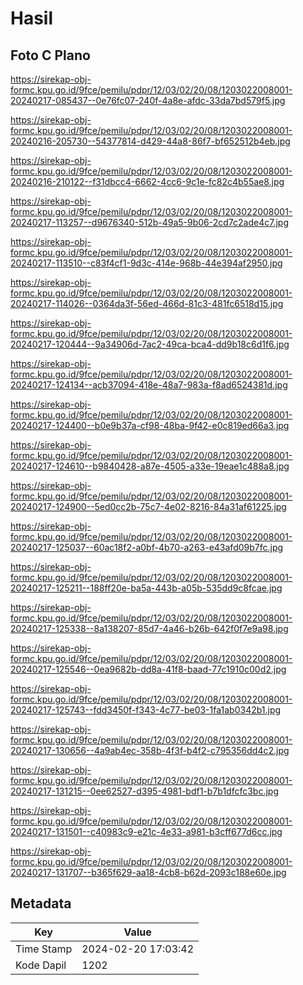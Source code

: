 # Hasil

## Foto C Plano

https://sirekap-obj-formc.kpu.go.id/9fce/pemilu/pdpr/12/03/02/20/08/1203022008001-20240217-085437--0e76fc07-240f-4a8e-afdc-33da7bd579f5.jpg

https://sirekap-obj-formc.kpu.go.id/9fce/pemilu/pdpr/12/03/02/20/08/1203022008001-20240216-205730--54377814-d429-44a8-86f7-bf652512b4eb.jpg

https://sirekap-obj-formc.kpu.go.id/9fce/pemilu/pdpr/12/03/02/20/08/1203022008001-20240216-210122--f31dbcc4-6662-4cc6-9c1e-fc82c4b55ae8.jpg

https://sirekap-obj-formc.kpu.go.id/9fce/pemilu/pdpr/12/03/02/20/08/1203022008001-20240217-113257--d9676340-512b-49a5-9b06-2cd7c2ade4c7.jpg

https://sirekap-obj-formc.kpu.go.id/9fce/pemilu/pdpr/12/03/02/20/08/1203022008001-20240217-113510--c83f4cf1-9d3c-414e-968b-44e394af2950.jpg

https://sirekap-obj-formc.kpu.go.id/9fce/pemilu/pdpr/12/03/02/20/08/1203022008001-20240217-114026--0364da3f-56ed-466d-81c3-481fc6518d15.jpg

https://sirekap-obj-formc.kpu.go.id/9fce/pemilu/pdpr/12/03/02/20/08/1203022008001-20240217-120444--9a34906d-7ac2-49ca-bca4-dd9b18c6d1f6.jpg

https://sirekap-obj-formc.kpu.go.id/9fce/pemilu/pdpr/12/03/02/20/08/1203022008001-20240217-124134--acb37094-418e-48a7-983a-f8ad6524381d.jpg

https://sirekap-obj-formc.kpu.go.id/9fce/pemilu/pdpr/12/03/02/20/08/1203022008001-20240217-124400--b0e9b37a-cf98-48ba-9f42-e0c819ed66a3.jpg

https://sirekap-obj-formc.kpu.go.id/9fce/pemilu/pdpr/12/03/02/20/08/1203022008001-20240217-124610--b9840428-a87e-4505-a33e-19eae1c488a8.jpg

https://sirekap-obj-formc.kpu.go.id/9fce/pemilu/pdpr/12/03/02/20/08/1203022008001-20240217-124900--5ed0cc2b-75c7-4e02-8216-84a31af61225.jpg

https://sirekap-obj-formc.kpu.go.id/9fce/pemilu/pdpr/12/03/02/20/08/1203022008001-20240217-125037--60ac18f2-a0bf-4b70-a263-e43afd09b7fc.jpg

https://sirekap-obj-formc.kpu.go.id/9fce/pemilu/pdpr/12/03/02/20/08/1203022008001-20240217-125211--188ff20e-ba5a-443b-a05b-535dd9c8fcae.jpg

https://sirekap-obj-formc.kpu.go.id/9fce/pemilu/pdpr/12/03/02/20/08/1203022008001-20240217-125338--8a138207-85d7-4a46-b26b-642f0f7e9a98.jpg

https://sirekap-obj-formc.kpu.go.id/9fce/pemilu/pdpr/12/03/02/20/08/1203022008001-20240217-125546--0ea9682b-dd8a-41f8-baad-77c1910c00d2.jpg

https://sirekap-obj-formc.kpu.go.id/9fce/pemilu/pdpr/12/03/02/20/08/1203022008001-20240217-125743--fdd3450f-f343-4c77-be03-1fa1ab0342b1.jpg

https://sirekap-obj-formc.kpu.go.id/9fce/pemilu/pdpr/12/03/02/20/08/1203022008001-20240217-130656--4a9ab4ec-358b-4f3f-b4f2-c795356dd4c2.jpg

https://sirekap-obj-formc.kpu.go.id/9fce/pemilu/pdpr/12/03/02/20/08/1203022008001-20240217-131215--0ee62527-d395-4981-bdf1-b7b1dfcfc3bc.jpg

https://sirekap-obj-formc.kpu.go.id/9fce/pemilu/pdpr/12/03/02/20/08/1203022008001-20240217-131501--c40983c9-e21c-4e33-a981-b3cff677d6cc.jpg

https://sirekap-obj-formc.kpu.go.id/9fce/pemilu/pdpr/12/03/02/20/08/1203022008001-20240217-131707--b365f629-aa18-4cb8-b62d-2093c188e60e.jpg


## Metadata

| Key        | Value               |
| ---------- | ------------------- |
| Time Stamp | 2024-02-20 17:03:42 |
| Kode Dapil | 1202                |



